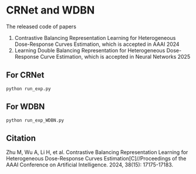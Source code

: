 # CRNet and WDBN
The released code of papers 

1. Contrastive Balancing Representation Learning for Heterogeneous Dose-Response Curves Estimation, which is accepted in AAAI 2024
2. Learning Double Balancing Representation for Heterogeneous Dose-Response Curve Estimation, which is accepted in Neural Networks 2025

## For CRNet
```
python run_exp.py
```

## For WDBN
```
python run_exp_WDBN.py
```

## Citation
Zhu M, Wu A, Li H, et al. Contrastive Balancing Representation Learning for Heterogeneous Dose-Response Curves Estimation[C]//Proceedings of the AAAI Conference on Artificial Intelligence. 2024, 38(15): 17175-17183.
